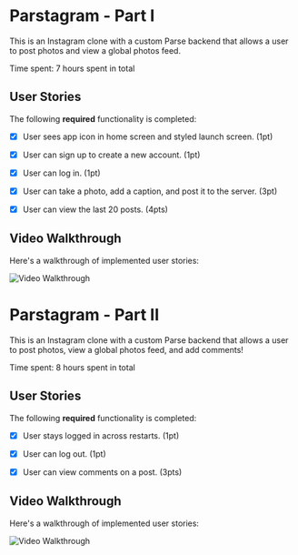 # Parstagram - Part I

This is an Instagram clone with a custom Parse backend that allows a user to post photos and view a global photos feed.

Time spent: 7 hours spent in total

## User Stories

The following **required** functionality is completed:

- [x] User sees app icon in home screen and styled launch screen. (1pt)
- [x] User can sign up to create a new account. (1pt)
- [x] User can log in. (1pt)
- [x] User can take a photo, add a caption, and post it to the server. (3pt)
- [x] User can view the last 20 posts. (4pts)


## Video Walkthrough

Here's a walkthrough of implemented user stories:

<img src='http://g.recordit.co/P5ghMziFU4.gif' title='Video Walkthrough' width='' alt='Video Walkthrough' />



# Parstagram - Part II

This is an Instagram clone with a custom Parse backend that allows a user to post photos, view a global photos feed, and add comments!

Time spent: 8 hours spent in total

## User Stories

The following **required** functionality is completed:

- [x] User stays logged in across restarts. (1pt)
- [x] User can log out. (1pt)
- [x] User can view comments on a post. (3pts)


## Video Walkthrough

Here's a walkthrough of implemented user stories:

<img src='hhttps://i.imgur.com/znfJlR5.gif' title='Video Walkthrough' width='' alt='Video Walkthrough' />
